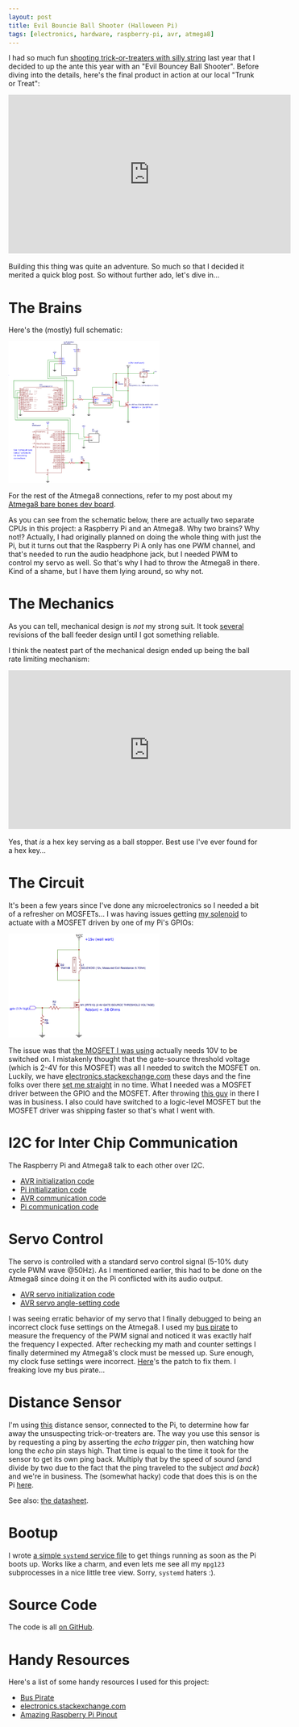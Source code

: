 ```yaml
---
layout: post
title: Evil Bouncie Ball Shooter (Halloween Pi)
tags: [electronics, hardware, raspberry-pi, avr, atmega8]
---
```


I had so much fun
[shooting trick-or-treaters with silly string](https://www.youtube.com/watch?v=N_VGspit7Xk)
last year that I decided to up the ante this year with an "Evil Bouncey
Ball Shooter".  Before diving into the details, here's the final
product in action at our local "Trunk or Treat":

<iframe width="560" height="315" src="https://www.youtube.com/embed/al_0_y3Uv1I?rel=0" frameborder="0" allowfullscreen></iframe>

Building this thing was quite an adventure.  So much so that I decided it
merited a quick blog post.  So without further ado, let's dive in...

# The Brains

Here's the (mostly) full schematic:

<a href="/images/halloween-2015-circuit.png">
<img src="/images/halloween-2015-circuit.png" style="width:300px;">
</a>

For the rest of the Atmega8 connections, refer to my post about my
[Atmega8 bare bones dev board](/2015/10/30/atmega8-bare-bones-dev-board.html).

As you can see from the schematic below, there are actually two separate
CPUs in this project: a Raspberry Pi and an Atmega8.  Why two brains?  Why
not!?  Actually, I had originally planned on doing the whole thing with
just the Pi, but it turns out that the Raspberry Pi A only has one PWM
channel, and that's needed to run the audio headphone jack, but I needed
PWM to control my servo as well.  So that's why I had to throw the Atmega8
in there.  Kind of a shame, but I have them lying around, so why not.

# The Mechanics

As you can tell, mechanical design is *not* my strong suit.  It took
[several](/images/buggy-ball-feeder.jpg) revisions of the ball feeder
design until I got something reliable.

I think the neatest part of the mechanical design ended up being the ball
rate limiting mechanism:

<iframe width="560" height="315" src="https://www.youtube.com/embed/jkJooS4Y_Vc?rel=0" frameborder="0" allowfullscreen></iframe>

Yes, that *is* a hex key serving as a ball stopper.  Best use I've ever
found for a hex key...

# The Circuit

It's been a few years since I've done any microelectronics so I needed a
bit of a refresher on MOSFETs...  I was having issues getting
[my solenoid](http://www.amazon.com/gp/product/B00B300KQK?psc=1&redirect=true&ref_=oh_aui_detailpage_o00_s00)
to actuate with a MOSFET driven by one of my Pi's GPIOs:

<a href="/images/buggy-solenoid-circuit.png">
<img src="/images/buggy-solenoid-circuit.png" style="width:300px;">
</a>

The issue was that
[the MOSFET I was using](http://www.kitsandparts.com/IRF510.pdf) actually
needs 10V to be switched on.  I mistakenly thought that the gate-source
threshold voltage (which is 2-4V for this MOSFET) was all I needed to
switch the MOSFET on.  Luckily, we have
[electronics.stackexchange.com](http://electronics.stackexchange.com/)
these days and the fine folks over there
[set me straight](http://electronics.stackexchange.com/questions/197120/solenoid-doesnt-actuate-when-driven-through-mosfet/)
in no time.  What I needed was a MOSFET driver between the GPIO and the
MOSFET.  After throwing [this guy](http://amzn.com/B00DK2C7YM) in there I
was in business.  I also could have switched to a logic-level MOSFET but the MOSFET driver was shipping faster so that's what I went with.

# I2C for Inter Chip Communication

The Raspberry Pi and Atmega8 talk to each other over I2C.

  - [AVR initialization code](https://github.com/mgalgs/halloween-2015/blob/eaa55592d4fcbc568860973247ca2cd6ac5cac35/firmware/main.c#L127)
  - [Pi initialization code](https://github.com/mgalgs/halloween-2015/blob/eaa55592d4fcbc568860973247ca2cd6ac5cac35/main.py#L58)
  - [AVR communication code](https://github.com/mgalgs/halloween-2015/blob/eaa55592d4fcbc568860973247ca2cd6ac5cac35/firmware/main.c#L173)
  - [Pi communication code](https://github.com/mgalgs/halloween-2015/blob/eaa55592d4fcbc568860973247ca2cd6ac5cac35/main.py#L80)

# Servo Control

The servo is controlled with a standard servo control signal (5-10% duty
cycle PWM wave @50Hz).  As I mentioned earlier, this had to be done on the
Atmega8 since doing it on the Pi conflicted with its audio output.

  - [AVR servo initialization code](https://github.com/mgalgs/halloween-2015/blob/eaa55592d4fcbc568860973247ca2cd6ac5cac35/firmware/main.c#L32)
  - [AVR servo angle-setting code](https://github.com/mgalgs/halloween-2015/blob/eaa55592d4fcbc568860973247ca2cd6ac5cac35/firmware/main.c#L62)

I was seeing erratic behavior of my servo that I finally debugged to being
an incorrect clock fuse settings on the Atmega8.  I used my
[bus pirate](http://dangerousprototypes.com/bus-pirate-manual/) to measure
the frequency of the PWM signal and noticed it was exactly half the
frequency I expected.  After rechecking my math and counter settings I
finally determined my Atmega8's clock must be messed up.  Sure enough, my
clock fuse settings were incorrect.
[Here](https://github.com/mgalgs/halloween-2015/commit/1c1d02e116a69597d31ddfd92860a179c201a2d0)'s
the patch to fix them.  I freaking love my bus pirate...

# Distance Sensor

I'm using
[this](http://www.amazon.com/gp/product/B00E0NXTJW?psc=1&redirect=true&ref_=oh_aui_detailpage_o06_s00)
distance sensor, connected to the Pi, to determine how far away the
unsuspecting trick-or-treaters are.  The way you use this sensor is by
requesting a ping by asserting the *echo trigger* pin, then watching how
long the *echo* pin stays high.  That time is equal to the time it took for
the sensor to get its own ping back.  Multiply that by the speed of sound
(and divide by two due to the fact that the ping traveled to the subject
*and back*) and we're in business.  The (somewhat hacky) code that does
this is on the Pi
[here](https://github.com/mgalgs/halloween-2015/blob/eaa55592d4fcbc568860973247ca2cd6ac5cac35/main.py#L112).

See also: [the datasheet](http://e-radionica.com/productdata/HCSR04.pdf).

# Bootup

I wrote
[a simple `systemd` service file](https://github.com/mgalgs/halloween-2015/blob/eaa55592d4fcbc568860973247ca2cd6ac5cac35/halloween-py.service)
to get things running as soon as the Pi boots up.  Works like a charm, and
even lets me see all my `mpg123` subprocesses in a nice little tree view.
Sorry, `systemd` haters :).

# Source Code

The code is all [on GitHub](https://github.com/mgalgs/halloween-2015).

# Handy Resources

Here's a list of some handy resources I used for this project:

  - [Bus Pirate](http://dangerousprototypes.com/bus-pirate-manual/)
  - [electronics.stackexchange.com](http://electronics.stackexchange.com/)
  - [Amazing Raspberry Pi Pinout](https://pi.gadgetoid.com/pinout)
